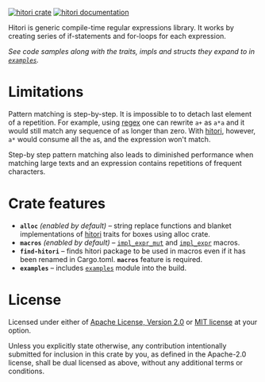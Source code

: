 [![hitori crate](https://img.shields.io/crates/v/hitori.svg)](https://crates.io/crates/hitori)
[![hitori documentation](https://docs.rs/hitori/badge.svg)](https://docs.rs/hitori)

Hitori is generic compile-time regular expressions library. 
It works by creating series of if-statements and for-loops for each expression. 
 
*See code samples along with the traits, impls and structs they expand to in [`examples`].*

# Limitations

Pattern matching is step-by-step. It is impossible to to detach last element of a repetition. 
For example, using [regex] one can rewrite `a+` as `a*a` and it would still match any 
sequence of `a`s longer than zero. With [hitori], however, `a*` would consume
all the `a`s, and the expression won't match. 

Step-by step pattern matching also leads to diminished performance when matching
large texts and an expression contains repetitions of frequent characters.

# Crate features

- **`alloc`** *(enabled by default)* – string replace functions and blanket implementations 
  of [hitori] traits for boxes using alloc crate.
- **`macros`** *(enabled by default)* – [`impl_expr_mut`] and [`impl_expr`] macros.
- **`find-hitori`** – finds hitori package to be used in macros 
  even if it has been renamed in Cargo.toml. **`macros`** feature is required.
- **`examples`** – includes [`examples`] module into the build.

# License

Licensed under either of [Apache License, Version 2.0](LICENSE-APACHE) or [MIT license](LICENSE-MIT) at your option.

Unless you explicitly state otherwise, any contribution intentionally submitted
for inclusion in this crate by you, as defined in the Apache-2.0 license, shall
be dual licensed as above, without any additional terms or conditions.

[`examples`]: https://docs.rs/hitori/latest/hitori/examples/index.html
[regex]: https://docs.rs/regex
[hitori]: https://docs.rs/hitori
[`impl_expr_mut`]: https://docs.rs/hitori/latest/hitori/attr.impl_expr.html
[`impl_expr`]: https://docs.rs/hitori/latest/hitori/attr.impl_expr.html